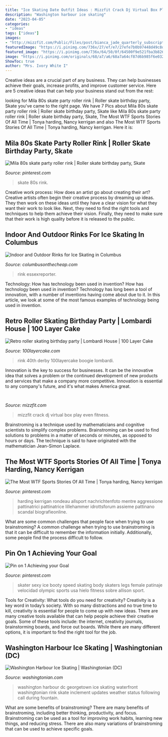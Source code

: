 ```yaml
---
title: "Ice Skating Date Outfit Ideas : Mizzfit Crack Dj Virtual Box Play Even Fitness"
description: "Washington harbour ice skating"
date: "2023-04-05"
categories:
- "ideas"
tags: ["ideas"]
images:
- "http://mizzfit.com/Public/Files/post/bianca_jade_quarterly_subscription_box_fitness_e34e6fdcae.jpg"
featuredImage: "https://i.pinimg.com/736x/27/ef/e7/27efe7b0b97448d49c8d466d1999b9bd--fitness-life-fitness-motivation.jpg"
featured_image: "https://i.pinimg.com/736x/64/50/0f/64500f9e521fba3b8264644e147696d9--tonya-harding-nancy-kerrigan.jpg"
image: "https://i.pinimg.com/originals/68/a7/a6/68a7a64cf87d6b985f6e0320c8f6cbf5.jpg"
ShowToc: true
author: "Mrs. Ivory White I"
---
```



Creative ideas are a crucial part of any business. They can help businesses achieve their goals, increase profits, and improve customer service. Here are 5 creative ideas that can help your business stand out from the rest:

	

		
looking for Mila 80s skate party roller rink | Roller skate birthday party, Skate you've came to the right page. We have 7 Pics about Mila 80s skate party roller rink | Roller skate birthday party, Skate like Mila 80s skate party roller rink | Roller skate birthday party, Skate, The Most WTF Sports Stories Of All Time | Tonya harding, Nancy kerrigan and also The Most WTF Sports Stories Of All Time | Tonya harding, Nancy kerrigan. Here it is:
		
    
## Mila 80s Skate Party Roller Rink | Roller Skate Birthday Party, Skate

<img loading=lazy src="https://i.pinimg.com/originals/68/a7/a6/68a7a64cf87d6b985f6e0320c8f6cbf5.jpg" onerror="this.onerror=null;this.src='https://tse3.mm.bing.net/th?id=OIP.l7h904VA9mwkqP-lnSUI1AHaLH&amp;pid=15.1';" alt="Mila 80s skate party roller rink | Roller skate birthday party, Skate">

_Source: pinterest.com_

>skate 80s rink. 

	

Creative work process: How does an artist go about creating their art?
Creative artists often begin their creative process by dreaming up ideas. They then work on these ideas until they have a clear vision for what they want their work to look like. Next, they need to find the right tools and techniques to help them achieve their vision. Finally, they need to make sure that their work is high quality before it is released to the public.

    
## Indoor And Outdoor Rinks For Ice Skating In Columbus

<img loading=lazy src="https://i0.wp.com/www.columbusonthecheap.com/lotc-cms/wp-content/uploads/2018/01/ice-skates-1200901_1920.jpg?fit=1200%2C900&amp;ssl=1" onerror="this.onerror=null;this.src='https://tse1.mm.bing.net/th?id=OIP.ZkDxy3SuWfiRZjepTTLsVwHaFj&amp;pid=15.1';" alt="Indoor and Outdoor Rinks for Ice Skating in Columbus">

_Source: columbusonthecheap.com_

>rink essexreporter. 

	

Technology: How has technology been used in invention?
How has technology been used in invention? Technology has long been a tool of innovation, with a number of inventions having come about due to it. In this article, we look at some of the most famous examples of technology being used in invention.

    
## Retro Roller Skating Birthday Party | Lombardi House | 100 Layer Cake

<img loading=lazy src="https://100lclive.s3.amazonaws.com/img/ideas/blog-full/159968.jpg" onerror="this.onerror=null;this.src='https://tse1.mm.bing.net/th?id=OIP.DUJ_T6jb7-y1N8pA5tHt9QHaLH&amp;pid=15.1';" alt="Retro roller skating birthday party | Lombardi House | 100 Layer Cake">

_Source: 100layercake.com_

>rink 40th derby 100layercake boogie lombardi. 

	

Innovation is the key to success for businesses. It can be the innovative idea that solves a problem or the continued development of new products and services that make a company more competitive. Innovation is essential to any company's future, and it's what makes America great.

    
## 

<img loading=lazy src="http://mizzfit.com/Public/Files/post/bianca_jade_quarterly_subscription_box_fitness_e34e6fdcae.jpg" onerror="this.onerror=null;this.src='https://tse4.mm.bing.net/th?id=OIP.GmBFO1--zavRAXuEwWNTUgHaE5&amp;pid=15.1';" alt="">

_Source: mizzfit.com_

>mizzfit crack dj virtual box play even fitness. 

	

Brainstroming is a technique used by mathematicians and cognitive scientists to simplify complex problems. Brainstroming can be used to find solutions to problems in a matter of seconds or minutes, as opposed to hours or days. The technique is said to have originated with the mathematician Jean-Simon Laplace.

    
## The Most WTF Sports Stories Of All Time | Tonya Harding, Nancy Kerrigan

<img loading=lazy src="https://i.pinimg.com/736x/64/50/0f/64500f9e521fba3b8264644e147696d9--tonya-harding-nancy-kerrigan.jpg" onerror="this.onerror=null;this.src='https://tse3.mm.bing.net/th?id=OIP.udQp6HmuDlvpywL2WpzMigEOEs&amp;pid=15.1';" alt="The Most WTF Sports Stories Of All Time | Tonya harding, Nancy kerrigan">

_Source: pinterest.com_

>harding kerrigan rondeau allsport nachrichtenfoto mentre aggressione pattinatrici pattinatrice lillehammer idrottsforum assieme pattinano scandal biografieonline. 

	

What are some common challenges that people face when trying to use brainstroming?
A common challenge when trying to use brainstroming is that it can be difficult to remember the information initially. Additionally, some people find the process difficult to follow.

    
## Pin On 1 Achieving Your Goal

<img loading=lazy src="https://i.pinimg.com/736x/27/ef/e7/27efe7b0b97448d49c8d466d1999b9bd--fitness-life-fitness-motivation.jpg" onerror="this.onerror=null;this.src='https://tse2.mm.bing.net/th?id=OIP.ynndpTLxtk3QzHPXPCouvQHaKU&amp;pid=15.1';" alt="Pin on 1 Achieving your Goal">

_Source: pinterest.com_

>skater sexy ice booty speed skating body skaters legs female patinaje velocidad olympic sports usa hielo fitness sobre allison sport. 

	

Tools for Creativity: What tools do you need for creativity?
Creativity is a key word in today’s society. With so many distractions and no true time to kill, creativity is essential for people to come up with new ideas. There are many creative tools available that can help people achieve their creative goals. Some of these tools include: the internet, creativity journals, brainstorming boards, and force out boards. While there are many different options, it is important to find the right tool for the job.

    
## Washington Harbour Ice Skating | Washingtonian (DC)

<img loading=lazy src="https://www.washingtonian.com/wp-content/uploads/2017/12/WashingtonHarbour-fountain-lights-at-dusk-300dpi.jpg" onerror="this.onerror=null;this.src='https://tse1.mm.bing.net/th?id=OIP.tKgMcbRNcTL_ejOJyjKDPAHaE8&amp;pid=15.1';" alt="Washington Harbour Ice Skating | Washingtonian (DC)">

_Source: washingtonian.com_

>washington harbour dc georgetown ice skating waterfront washingtonian rink skate inclement updates weather status following call during fountain. 

	

What are some benefits of brainstroming?
There are many benefits of brainstroming, including better thinking, productivity, and focus. Brainstroming can be used as a tool for improving work habits, learning new things, and reducing stress. There are also many variations of brainstroming that can be used to achieve specific goals.

